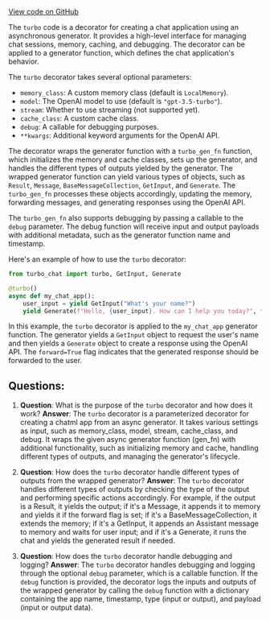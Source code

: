 [View code on GitHub](https://github.com/creatorrr/turbo-chat/blob/master/turbo_chat/turbo.py)

The `turbo` code is a decorator for creating a chat application using an asynchronous generator. It provides a high-level interface for managing chat sessions, memory, caching, and debugging. The decorator can be applied to a generator function, which defines the chat application's behavior.

The `turbo` decorator takes several optional parameters:

- `memory_class`: A custom memory class (default is `LocalMemory`).
- `model`: The OpenAI model to use (default is `"gpt-3.5-turbo"`).
- `stream`: Whether to use streaming (not supported yet).
- `cache_class`: A custom cache class.
- `debug`: A callable for debugging purposes.
- `**kwargs`: Additional keyword arguments for the OpenAI API.

The decorator wraps the generator function with a `turbo_gen_fn` function, which initializes the memory and cache classes, sets up the generator, and handles the different types of outputs yielded by the generator. The wrapped generator function can yield various types of objects, such as `Result`, `Message`, `BaseMessageCollection`, `GetInput`, and `Generate`. The `turbo_gen_fn` processes these objects accordingly, updating the memory, forwarding messages, and generating responses using the OpenAI API.

The `turbo_gen_fn` also supports debugging by passing a callable to the `debug` parameter. The debug function will receive input and output payloads with additional metadata, such as the generator function name and timestamp.

Here's an example of how to use the `turbo` decorator:

```python
from turbo_chat import turbo, GetInput, Generate

@turbo()
async def my_chat_app():
    user_input = yield GetInput("What's your name?")
    yield Generate(f"Hello, {user_input}. How can I help you today?", forward=True)
```

In this example, the `turbo` decorator is applied to the `my_chat_app` generator function. The generator yields a `GetInput` object to request the user's name and then yields a `Generate` object to create a response using the OpenAI API. The `forward=True` flag indicates that the generated response should be forwarded to the user.
## Questions: 
 1. **Question**: What is the purpose of the `turbo` decorator and how does it work?
   **Answer**: The `turbo` decorator is a parameterized decorator for creating a chatml app from an async generator. It takes various settings as input, such as memory_class, model, stream, cache_class, and debug. It wraps the given async generator function (gen_fn) with additional functionality, such as initializing memory and cache, handling different types of outputs, and managing the generator's lifecycle.

2. **Question**: How does the `turbo` decorator handle different types of outputs from the wrapped generator?
   **Answer**: The `turbo` decorator handles different types of outputs by checking the type of the output and performing specific actions accordingly. For example, if the output is a Result, it yields the output; if it's a Message, it appends it to memory and yields it if the forward flag is set; if it's a BaseMessageCollection, it extends the memory; if it's a GetInput, it appends an Assistant message to memory and waits for user input; and if it's a Generate, it runs the chat and yields the generated result if needed.

3. **Question**: How does the `turbo` decorator handle debugging and logging?
   **Answer**: The `turbo` decorator handles debugging and logging through the optional `debug` parameter, which is a callable function. If the `debug` function is provided, the decorator logs the inputs and outputs of the wrapped generator by calling the `debug` function with a dictionary containing the app name, timestamp, type (input or output), and payload (input or output data).